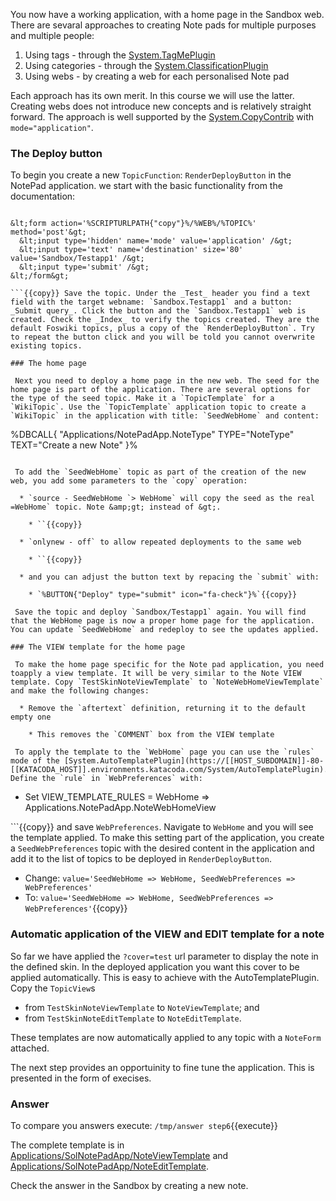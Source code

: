  You now have a working application, with a home page in the Sandbox web. There are sevaral approaches to creating Note pads for multiple purposes and multiple people:

  1. Using tags - through the [System.TagMePlugin](https://[[HOST_SUBDOMAIN]]-80-[[KATACODA_HOST]].environments.katacoda.com/System/TagMePlugin?topicparent=KatacodaCourses/Foswiki2/NotePadApp.ScenarioStep06 "Create this topic")
  1. Using categories - through the [System.ClassificationPlugin](https://[[HOST_SUBDOMAIN]]-80-[[KATACODA_HOST]].environments.katacoda.com/System/ClassificationPlugin?topicparent=KatacodaCourses/Foswiki2/NotePadApp.ScenarioStep06 "Create this topic")
  1. Using webs - by creating a web for each personalised Note pad

 Each approach has its own merit. In this course we will use the latter. Creating webs does not introduce new concepts and is relatively straight forward. The approach is well supported by the [System.CopyContrib](https://[[HOST_SUBDOMAIN]]-80-[[KATACODA_HOST]].environments.katacoda.com/System/CopyContrib) with `mode="application"`.

### The Deploy button	

 To begin you create a new `TopicFunction`: `RenderDeployButton` in the NotePad application. we start with the basic functionality from the documentation:
```

&lt;form action='%SCRIPTURLPATH{"copy"}%/%WEB%/%TOPIC%' method='post'&gt;
  &lt;input type='hidden' name='mode' value='application' /&gt;
  &lt;input type='text' name='destination' size='80' value='Sandbox/Testapp1' /&gt;
  &lt;input type='submit' /&gt;
&lt;/form&gt;

```{{copy}} Save the topic. Under the _Test_ header you find a text field with the target webname: `Sandbox.Testapp1` and a button: _Submit query_. Click the button and the `Sandbox.Testapp1` web is created. Check the _Index_ to verify the topics created. They are the default Foswiki topics, plus a copy of the `RenderDeployButton`. Try to repeat the button click and you will be told you cannot overwrite existing topics.

### The home page	

 Next you need to deploy a home page in the new web. The seed for the home page is part of the application. There are several options for the type of the seed topic. Make it a `TopicTemplate` for a `WikiTopic`. Use the `TopicTemplate` application topic to create a `WikiTopic` in the application with title: `SeedWebHome` and content:
```

%DBCALL{ "Applications/NotePadApp.NoteType"
             TYPE="NoteType"
             TEXT="Create a new Note"
}%

```{{copy}} Save the topic.

 To add the `SeedWebHome` topic as part of the creation of the new web, you add some parameters to the `copy` operation:

  * `source - SeedWebHome `> WebHome` will copy the seed as the real =WebHome` topic. Note &amp;gt; instead of &gt;.

    * ``{{copy}}

  * `onlynew - off` to allow repeated deployments to the same web

    * ``{{copy}}

  * and you can adjust the button text by repacing the `submit` with:

    * `%BUTTON{"Deploy" type="submit" icon="fa-check"}%`{{copy}}

 Save the topic and deploy `Sandbox/Testapp1` again. You will find that the WebHome page is now a proper home page for the application. You can update `SeedWebHome` and redeploy to see the updates applied.

### The VIEW template for the home page	

 To make the home page specific for the Note pad application, you need toapply a view template. It will be very similar to the Note VIEW template. Copy `TestSkinNoteViewTemplate` to `NoteWebHomeViewTemplate` and make the following changes:

  * Remove the `aftertext` definition, returning it to the default empty one

    * This removes the `COMMENT` box from the VIEW template

 To apply the template to the `WebHome` page you can use the `rules` mode of the [System.AutoTemplatePlugin](https://[[HOST_SUBDOMAIN]]-80-[[KATACODA_HOST]].environments.katacoda.com/System/AutoTemplatePlugin). Define the `rule` in `WebPreferences` with:
```

   * Set VIEW_TEMPLATE_RULES =  WebHome =&gt; Applications.NotePadApp.NoteWebHomeView

```{{copy}} and save `WebPreferences`. Navigate to `WebHome` and you will see the template applied. To make this setting part of the application, you create a `SeedWebPreferences` topic with the desired content in the application and add it to the list of topics to be deployed in `RenderDeployButton`.

  * Change: `value='SeedWebHome => WebHome, SeedWebPreferences => WebPreferences'`
  * To: `value='SeedWebHome => WebHome, SeedWebPreferences => WebPreferences'`{{copy}}

### Automatic application of the VIEW and EDIT template for a note	

 So far we have applied the `?cover=test` url parameter to display the note in the defined skin. In the deployed application you want this cover to be applied automatically. This is easy to achieve with the AutoTemplatePlugin. Copy the `TopicView`s

  * from `TestSkinNoteViewTemplate` to `NoteViewTemplate`; and
  * from `TestSkinNoteEditTemplate` to `NoteEditTemplate`.

 These templates are now automatically applied to any topic with a `NoteForm` attached.

 The next step provides an opportuinity to fine tune the application. This is presented in the form of execises.

### Answer	

 To compare you answers execute: `/tmp/answer step6`{{execute}}

 The complete template is in [Applications/SolNotePadApp/NoteViewTemplate](https://[[HOST_SUBDOMAIN]]-80-[[KATACODA_HOST]].environments.katacoda.com/Applications/SolNotePadApp/NoteViewTemplate) and [Applications/SolNotePadApp/NoteEditTemplate](https://[[HOST_SUBDOMAIN]]-80-[[KATACODA_HOST]].environments.katacoda.com/Applications/SolNotePadApp/NoteEditTemplate).

 Check the answer in the Sandbox by creating a new note.


